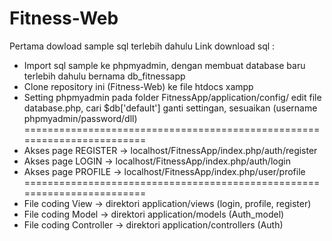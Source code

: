 # Fitness-Web

Pertama dowload sample sql terlebih dahulu
Link download sql :

- Import sql sample ke phpmyadmin, dengan membuat database baru terlebih dahulu bernama db_fitnessapp
- Clone repository ini (Fitness-Web) ke file htdocs xampp
- Setting phpmyadmin pada folder FitnessApp/application/config/ edit file database.php, cari $db['default']
  ganti settingan, sesuaikan (username phpmyadmin/password/dll)
========================================================================
- Akses page REGISTER -> localhost/FitnessApp/index.php/auth/register
- Akses page LOGIN -> localhost/FitnessApp/index.php/auth/login
- Akses page PROFILE -> localhost/FitnessApp/index.php/user/profile
========================================================================
- File coding View -> direktori application/views (login, profile, register)
- File coding Model -> direktori application/models (Auth_model)
- File coding Controller -> direktori application/controllers (Auth)

